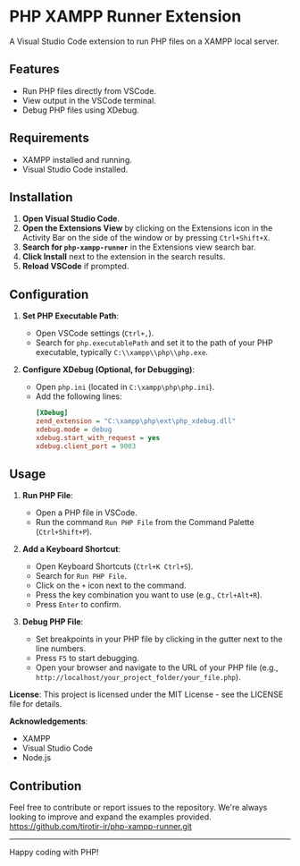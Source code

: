 # PHP XAMPP Runner Extension

A Visual Studio Code extension to run PHP files on a XAMPP local server.

## Features

- Run PHP files directly from VSCode.
- View output in the VSCode terminal.
- Debug PHP files using XDebug.

## Requirements

- XAMPP installed and running.
- Visual Studio Code installed.

## Installation

1. **Open Visual Studio Code**.
2. **Open the Extensions View** by clicking on the Extensions icon in the Activity Bar on the side of the window or by pressing `Ctrl+Shift+X`.
3. **Search for `php-xampp-runner`** in the Extensions view search bar.
4. **Click Install** next to the extension in the search results.
5. **Reload VSCode** if prompted.

## Configuration

1. **Set PHP Executable Path**:
   - Open VSCode settings (`Ctrl+,`).
   - Search for `php.executablePath` and set it to the path of your PHP executable, typically `C:\\xampp\\php\\php.exe`.

2. **Configure XDebug (Optional, for Debugging)**:
   - Open `php.ini` (located in `C:\xampp\php\php.ini`).
   - Add the following lines:
     ```ini
     [XDebug]
     zend_extension = "C:\xampp\php\ext\php_xdebug.dll"
     xdebug.mode = debug
     xdebug.start_with_request = yes
     xdebug.client_port = 9003
     ```

## Usage

1. **Run PHP File**:
   - Open a PHP file in VSCode.
   - Run the command `Run PHP File` from the Command Palette (`Ctrl+Shift+P`).

2. **Add a Keyboard Shortcut**:
   - Open Keyboard Shortcuts (`Ctrl+K Ctrl+S`).
   - Search for `Run PHP File`.
   - Click on the `+` icon next to the command.
   - Press the key combination you want to use (e.g., `Ctrl+Alt+R`).
   - Press `Enter` to confirm.

2. **Debug PHP File**:
   - Set breakpoints in your PHP file by clicking in the gutter next to the line numbers.
   - Press `F5` to start debugging.
   - Open your browser and navigate to the URL of your PHP file (e.g., `http://localhost/your_project_folder/your_file.php`).

**License**:
This project is licensed under the MIT License - see the LICENSE file for details.

**Acknowledgements**:
  - XAMPP
  - Visual Studio Code
  - Node.js

## Contribution

Feel free to contribute or report issues to the repository. We're always looking to improve and expand the examples provided.
https://github.com/tirotir-ir/php-xampp-runner.git

---

Happy coding with PHP!

